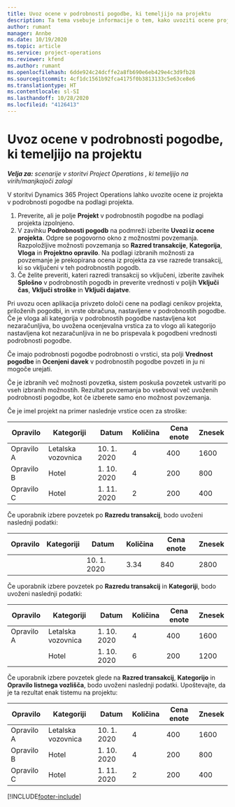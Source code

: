 ```yaml
---
title: Uvoz ocene v podrobnosti pogodbe, ki temeljijo na projektu
description: Ta tema vsebuje informacije o tem, kako uvoziti ocene projekta v podrobnosti pogodbe.
author: rumant
manager: Annbe
ms.date: 10/19/2020
ms.topic: article
ms.service: project-operations
ms.reviewer: kfend
ms.author: rumant
ms.openlocfilehash: 6dde924c24dcffe2a8fb690e6eb429e4c3d9fb28
ms.sourcegitcommit: 4cf1dc1561b92fca4175f0b3813133c5e63ce8e6
ms.translationtype: HT
ms.contentlocale: sl-SI
ms.lasthandoff: 10/28/2020
ms.locfileid: "4126413"
---
```

# <a name="import-an-estimate-to-a-project-based-contract-line"></a>Uvoz ocene v podrobnosti pogodbe, ki temeljijo na projektu

_**Velja za:** scenarije v storitvi Project Operations , ki temeljijo na virih/manjkajoči zalogi_

V storitvi Dynamics 365 Project Operations lahko uvozite ocene iz projekta v podrobnosti pogodbe na podlagi projekta.

1. Preverite, ali je polje **Projekt** v podrobnostih pogodbe na podlagi projekta izpolnjeno.
2. V zavihku **Podrobnosti pogodb** na podmreži izberite **Uvozi iz ocene projekta**. Odpre se pogovorno okno z možnostmi povzemanja. Razpoložljive možnosti povzemanja so **Razred transakcije**, **Kategorija**, **Vloga** in **Projektno opravilo**. Na podlagi izbranih možnosti za povzemanje je prekopirana ocena iz projekta za vse razrede transakcij, ki so vključeni v teh podrobnostih pogodb. 
3. Če želite preveriti, kateri razredi transakcij so vključeni, izberite zavihek **Splošno** v podrobnostih pogodb in preverite vrednosti v poljih **Vključi čas**, **Vključi stroške** in **Vključi dajatve**.

Pri uvozu ocen aplikacija privzeto določi cene na podlagi cenikov projekta, priloženih pogodbi, in vrste obračuna, nastavljene v podrobnostih pogodbe. Če je vloga ali kategorija v podrobnostih pogodbe nastavljena kot nezaračunljiva, bo uvožena ocenjevalna vrstica za to vlogo ali kategorijo nastavljena kot nezaračunljiva in ne bo prispevala k pogodbeni vrednosti podrobnosti pogodbe.

Če imajo podrobnosti pogodbe podrobnosti o vrstici, sta polji **Vrednost pogodbe** in **Ocenjeni davek** v podrobnostih pogodbe povzeti in ju ni mogoče urejati.

Če je izbranih več možnosti povzetka, sistem poskuša povzetek ustvariti po vseh izbranih možnostih. Rezultat povzemanja bo vseboval več uvoženih podrobnosti pogodbe, kot če izberete samo eno možnost povzemanja.

Če je imel projekt na primer naslednje vrstice ocen za stroške:

| Opravilo | Kategoriji | Datum | Količina | Cena enote | Znesek |
| --- | --- | --- | --- | --- | --- |
| Opravilo A | Letalska vozovnica | 10. 1. 2020 | 4 | 400 | 1600 |
| Opravilo B | Hotel | 1. 10. 2020 | 4 | 200 | 800 |
| Opravilo C | Hotel | 1. 11. 2020 | 2 | 200 | 400 |

Če uporabnik izbere povzetek po **Razredu transakcij**, bodo uvoženi naslednji podatki:

| Opravilo | Kategoriji | Datum | Količina | Cena enote | Znesek |
| --- | --- | --- | --- | --- | --- |
| &nbsp;  | &nbsp;  | 10. 1. 2020 | 3.34 | 840 | 2800 |

Če uporabnik izbere povzetek po **Razredu transakcij** in **Kategoriji**, bodo uvoženi naslednji podatki:

| Opravilo | Kategoriji | Datum | Količina | Cena enote | Znesek |
| --- | --- | --- | --- | --- | --- |
| Opravilo A | Letalska vozovnica | 1. 10. 2020 | 4 | 400 | 1600 |
| &nbsp;  | Hotel | 1. 10. 2020 | 6 | 200 | 1200 |

Če uporabnik izbere povzetek glede na **Razred transakcij**, **Kategorijo** in **Opravilo listnega vozlišča**, bodo uvoženi naslednji podatki. Upoštevajte, da je ta rezultat enak tistemu na projektu:

| Opravilo | Kategoriji | Datum | Količina | Cena enote | Znesek |
| --- | --- | --- | --- | --- | --- |
| Opravilo A | Letalska vozovnica | 10. 1. 2020 | 4 | 400 | 1600 |
| Opravilo B | Hotel | 1. 10. 2020 | 4 | 200 | 800 |
| Opravilo C | Hotel | 1. 11. 2020 | 2 | 200 | 400 |


[!INCLUDE[footer-include](../includes/footer-banner.md)]